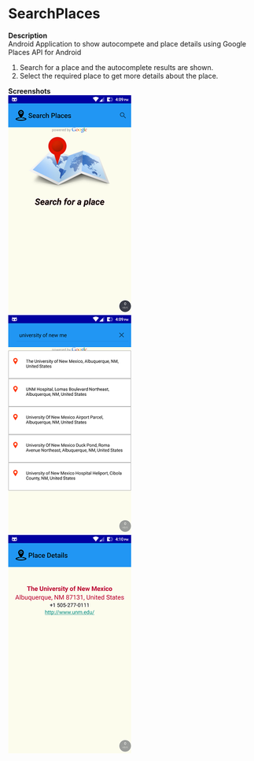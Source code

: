 # SearchPlaces

<b>Description</b> <br>
Android Application to show autocompete and place details using Google Places API for Android <br>
1.  Search for a place and the autocomplete results are shown.<br>
2.  Select the required place to get more details about the place.<br>

<b>Screenshots</b>
<br>
![alt tag](https://github.com/etarun/SearchPlaces/blob/master/screenshots/1.png "First") &nbsp;
![alt tag](https://github.com/etarun/SearchPlaces/blob/master/screenshots/2.png "Optional title") &nbsp;
![alt tag](https://github.com/etarun/SearchPlaces/blob/master/screenshots/3.png "Optional title") &nbsp;




